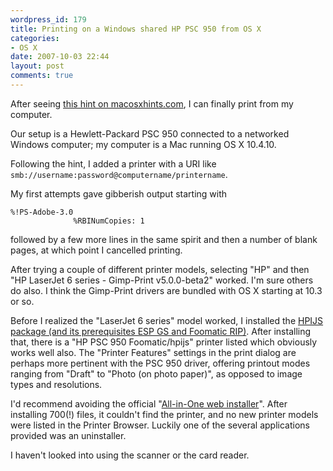 ```yaml
---
wordpress_id: 179
title: Printing on a Windows shared HP PSC 950 from OS X
categories:
- OS X
date: 2007-10-03 22:44
layout: post
comments: true
---
```

After seeing <a href="http://www.macosxhints.com/article.php?story=20070916131935539">this hint on macosxhints.com</a>, I can finally print from my computer.

Our setup is a Hewlett-Packard PSC 950 connected to a networked Windows computer; my computer is a Mac running OS X 10.4.10.

<!--more-->

Following the hint, I added a printer with a URI like <code>smb://username:password@computername/printername</code>.

My first attempts gave gibberish output starting with

``` text
%!PS-Adobe-3.0
              %RBINumCopies: 1
```

followed by a few more lines in the same spirit and then a number of blank pages, at which point I cancelled printing.

After trying a couple of different printer models, selecting "HP" and then "HP LaserJet 6 series - Gimp-Print v5.0.0-beta2" worked. I'm sure others do also. I think the Gimp-Print drivers are bundled with OS X starting at 10.3 or so.

Before I realized the "LaserJet 6 series" model worked, I installed the <a href="http://www.linux-foundation.org/en/OpenPrinting/MacOSX/hpijs">HPIJS package (and its prerequisites ESP GS and Foomatic RIP)</a>. After installing that, there is a "HP PSC 950 Foomatic/hpijs" printer listed which obviously works well also. The "Printer Features" settings in the print dialog are perhaps more pertinent with the PSC 950 driver, offering printout modes ranging from "Draft" to "Photo (on photo paper)", as opposed to image types and resolutions.

I'd recommend avoiding the official "<a href="http://h10025.www1.hp.com/ewfrf/wc/softwareList?os=219&lc=en&cc=us&dlc=en&product=60259&lang=en">All-in-One web installer</a>". After installing 700(!) files, it couldn't find the printer, and no new printer models were listed in the Printer Browser. Luckily one of the several applications provided was an uninstaller.

I haven't looked into using the scanner or the card reader.
